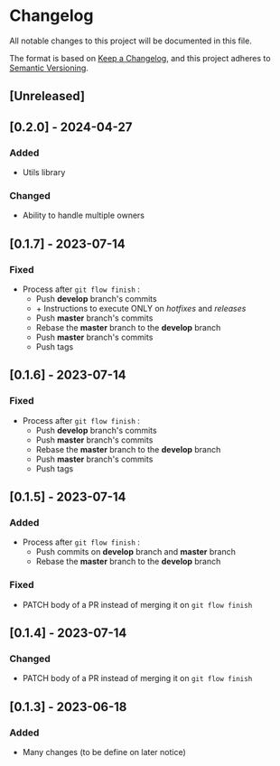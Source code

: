# Changelog

All notable changes to this project will be documented in this file.

The format is based on [Keep a Changelog](https://keepachangelog.com/en/1.0.1/),
and this project adheres to [Semantic Versioning](https://semver.org/spec/v2.0.0.html).

## [Unreleased]

## [0.2.0] - 2024-04-27

### Added

- Utils library

### Changed

- Ability to handle multiple owners

## [0.1.7] - 2023-07-14

### Fixed

- Process after `git flow finish` :
  - Push **develop** branch's commits
  - \+ Instructions to execute ONLY on *hotfixes* and *releases*
  - Push **master** branch's commits
  - Rebase the **master** branch to the **develop** branch
  - Push **master** branch's commits
  - Push tags

## [0.1.6] - 2023-07-14

### Fixed

- Process after `git flow finish` :
  - Push **develop** branch's commits
  - Push **master** branch's commits
  - Rebase the **master** branch to the **develop** branch
  - Push **master** branch's commits
  - Push tags

## [0.1.5] - 2023-07-14

### Added

- Process after `git flow finish` :
  - Push commits on **develop** branch and **master** branch
  - Rebase the **master** branch to the **develop** branch

### Fixed

- PATCH body of a PR instead of merging it on `git flow finish`

## [0.1.4] - 2023-07-14

### Changed

- PATCH body of a PR instead of merging it on `git flow finish`

## [0.1.3] - 2023-06-18

### Added

- Many changes (to be define on later notice)

